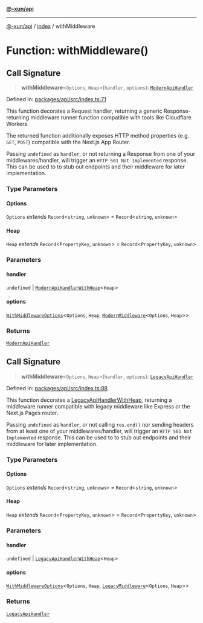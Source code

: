 [**@-xun/api**](../../README.md)

***

[@-xun/api](../../README.md) / [index](../README.md) / withMiddleware

# Function: withMiddleware()

## Call Signature

> **withMiddleware**\<`Options`, `Heap`\>(`handler`, `options`): [`ModernApiHandler`](../../types/type-aliases/ModernApiHandler.md)

Defined in: [packages/api/src/index.ts:71](https://github.com/Xunnamius/api-utils/blob/1f0c4ddbfee87314a3a69fe0605abddd045878f2/packages/api/src/index.ts#L71)

This function decorates a Request handler, returning a generic
Response-returning middleware runner function compatible with tools
like Cloudflare Workers.

The returned function additionally exposes HTTP method properties (e.g.
`GET`, `POST`) compatible with the Next.js App Router.

Passing `undefined` as `handler`, or not returning a Response from
one of your middlewares/handler, will trigger an `HTTP 501 Not Implemented`
response. This can be used to to stub out endpoints and their middleware for
later implementation.

### Type Parameters

#### Options

`Options` *extends* `Record`\<`string`, `unknown`\> = `Record`\<`string`, `unknown`\>

#### Heap

`Heap` *extends* `Record`\<`PropertyKey`, `unknown`\> = `Record`\<`PropertyKey`, `unknown`\>

### Parameters

#### handler

`undefined` | [`ModernApiHandlerWithHeap`](../../types/type-aliases/ModernApiHandlerWithHeap.md)\<`Heap`\>

#### options

[`WithMiddlewareOptions`](../../types/type-aliases/WithMiddlewareOptions.md)\<`Options`, `Heap`, [`ModernMiddleware`](../../types/type-aliases/ModernMiddleware.md)\<`Options`, `Heap`\>\>

### Returns

[`ModernApiHandler`](../../types/type-aliases/ModernApiHandler.md)

## Call Signature

> **withMiddleware**\<`Options`, `Heap`\>(`handler`, `options`): [`LegacyApiHandler`](../../types/type-aliases/LegacyApiHandler.md)

Defined in: [packages/api/src/index.ts:88](https://github.com/Xunnamius/api-utils/blob/1f0c4ddbfee87314a3a69fe0605abddd045878f2/packages/api/src/index.ts#L88)

This function decorates a [LegacyApiHandlerWithHeap](../../types/type-aliases/LegacyApiHandlerWithHeap.md), returning a
middleware runner compatible with legacy middleware like Express or the
Next.js Pages router.

Passing `undefined` as `handler`, or not calling `res.end()` nor sending
headers from at least one of your middlewares/handler, will trigger an `HTTP
501 Not Implemented` response. This can be used to to stub out endpoints and
their middleware for later implementation.

### Type Parameters

#### Options

`Options` *extends* `Record`\<`string`, `unknown`\> = `Record`\<`string`, `unknown`\>

#### Heap

`Heap` *extends* `Record`\<`PropertyKey`, `unknown`\> = `Record`\<`PropertyKey`, `unknown`\>

### Parameters

#### handler

`undefined` | [`LegacyApiHandlerWithHeap`](../../types/type-aliases/LegacyApiHandlerWithHeap.md)\<`Heap`\>

#### options

[`WithMiddlewareOptions`](../../types/type-aliases/WithMiddlewareOptions.md)\<`Options`, `Heap`, [`LegacyMiddleware`](../../types/type-aliases/LegacyMiddleware.md)\<`Options`, `Heap`\>\>

### Returns

[`LegacyApiHandler`](../../types/type-aliases/LegacyApiHandler.md)
